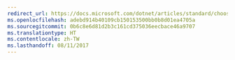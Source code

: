 ```yaml
---
redirect_url: https://docs.microsoft.com/dotnet/articles/standard/choosing-core-framework-server
ms.openlocfilehash: adebd914b40109cb150153500bb0b8d01ea4705a
ms.sourcegitcommit: 0b6c8e6d81d2b3c161cd375036eecbace46a9707
ms.translationtype: HT
ms.contentlocale: zh-TW
ms.lasthandoff: 08/11/2017
---
```

